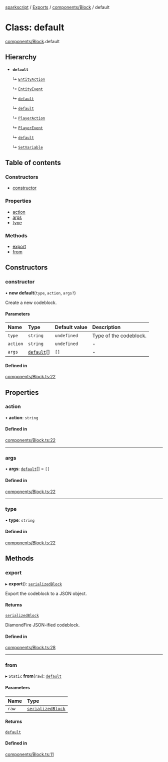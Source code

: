 [sparkscript](../README.md) / [Exports](../modules.md) / [components/Block](../modules/components_Block.md) / default

# Class: default

[components/Block](../modules/components_Block.md).default

## Hierarchy

- **`default`**

  ↳ [`EntityAction`](codeblocks_Entity.EntityAction.md)

  ↳ [`EntityEvent`](codeblocks_Entity.EntityEvent.md)

  ↳ [`default`](codeblocks_Func.default.md)

  ↳ [`default`](codeblocks_GameAction.default.md)

  ↳ [`PlayerAction`](codeblocks_Player.PlayerAction.md)

  ↳ [`PlayerEvent`](codeblocks_Player.PlayerEvent.md)

  ↳ [`default`](codeblocks_SelectObject.default.md)

  ↳ [`SetVariable`](codeblocks_SetVariable.SetVariable.md)

## Table of contents

### Constructors

- [constructor](components_Block.default.md#constructor)

### Properties

- [action](components_Block.default.md#action)
- [args](components_Block.default.md#args)
- [type](components_Block.default.md#type)

### Methods

- [export](components_Block.default.md#export)
- [from](components_Block.default.md#from)

## Constructors

### constructor

• **new default**(`type`, `action`, `args?`)

Create a new codeblock.

#### Parameters

| Name | Type | Default value | Description |
| :------ | :------ | :------ | :------ |
| `type` | `string` | `undefined` | Type of the codeblock. |
| `action` | `string` | `undefined` | - |
| `args` | [`default`](components_Value.default.md)[] | `[]` | - |

#### Defined in

[components/Block.ts:22](https://github.com/UserUNP/sparkscript/blob/cae50c6/src/components/Block.ts#L22)

## Properties

### action

• **action**: `string`

#### Defined in

[components/Block.ts:22](https://github.com/UserUNP/sparkscript/blob/cae50c6/src/components/Block.ts#L22)

___

### args

• **args**: [`default`](components_Value.default.md)[] = `[]`

#### Defined in

[components/Block.ts:22](https://github.com/UserUNP/sparkscript/blob/cae50c6/src/components/Block.ts#L22)

___

### type

• **type**: `string`

#### Defined in

[components/Block.ts:22](https://github.com/UserUNP/sparkscript/blob/cae50c6/src/components/Block.ts#L22)

## Methods

### export

▸ **export**(): [`serializedBlock`](../interfaces/components_Block.serializedBlock.md)

Export the codeblock to a JSON object.

#### Returns

[`serializedBlock`](../interfaces/components_Block.serializedBlock.md)

DiamondFire JSON-ified codeblock.

#### Defined in

[components/Block.ts:28](https://github.com/UserUNP/sparkscript/blob/cae50c6/src/components/Block.ts#L28)

___

### from

▸ `Static` **from**(`raw`): [`default`](components_Block.default.md)

#### Parameters

| Name | Type |
| :------ | :------ |
| `raw` | [`serializedBlock`](../interfaces/components_Block.serializedBlock.md) |

#### Returns

[`default`](components_Block.default.md)

#### Defined in

[components/Block.ts:11](https://github.com/UserUNP/sparkscript/blob/cae50c6/src/components/Block.ts#L11)
